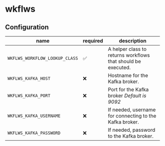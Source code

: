 # wkflws

## Configuration
| name | required | description |
|-|-|-|
| `WKFLWS_WORKFLOW_LOOKUP_CLASS` | ✅ | A helper class to returns workflows that should be executed. |
| `WKFLWS_KAFKA_HOST`            | ❌ | Hostname for the Kafka broker. |
| `WKFLWS_KAFKA_PORT`            | ❌ | Port for the Kafka broker *Default is 9092* |
| `WKFLWS_KAFKA_USERNAME`        | ❌ | If needed, username for connecting to the Kafka broker. |
| `WKFLWS_KAFKA_PASSWORD`        | ❌ | If needed, password to the Kafka broker. |
